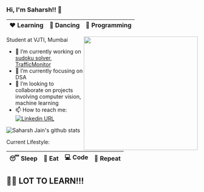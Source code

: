### Hi, I'm Saharsh!! 👋

|:heart: Learning | :yellow_heart: Dancing | :blue_heart: Programming|
|:---:|:---:|:---:|

<img align="right" width="300" height="300" src="https://github.com/saharshleo/saharshleo/blob/master/readme.gif">

Student at VJTI, Mumbai  

- 🔭 I’m currently working on [sudoku solver](https://github.com/saharshleo/sudokuSolver), [TrafficMonitor](https://github.com/saharshleo/TrafficMonitor)  
- 🌱 I’m currently focusing on DSA
- 👯 I’m looking to collaborate on projects involving computer vision, machine learning
- 📫 How to reach me: [![Linkedin URL](https://img.shields.io/twitter/url?color=%230072b1&label=connect&logo=linkedin&logoColor=%230072b1&style=flat-square&url=https%3A%2F%2Fwww.linkedin.com%2Fin%2Falejandro-ramirez-ciceros%2F)](https://www.linkedin.com/in/saharsh-jain/)

<!-- ![github stats](https://github-readme-stats.vercel.app/api?username=saharshleo&show_icons=true) -->
![Saharsh Jain's github stats](https://github-readme-stats.vercel.app/api/?username=saharshleo&show_icons=true&title_color=fff&icon_color=79ff97&text_color=9f9f9f&bg_color=151515)

Current Lifestyle:

|:sleeping: Sleep|:pizza: Eat|:computer: Code|:repeat: Repeat|
|:---:|:---:|:---:|:---:|

## :climbing_man: LOT TO LEARN!!!
